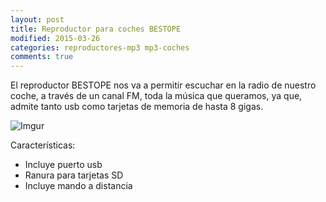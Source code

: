 ```yaml
---
layout: post
title: Reproductor para coches BESTOPE
modified: 2015-03-26
categories: reproductores-mp3 mp3-coches
comments: true
---
```

El reproductor BESTOPE nos va a permitir escuchar en la radio de nuestro coche, a través de un canal FM, toda la música que queramos, ya que, admite tanto usb como tarjetas de memoria de hasta 8 gigas.

![Imgur](http://i.imgur.com/GSgpYzY.jpg?1 "reproductor para coche")

Características:

 - Incluye puerto usb
 - Ranura para tarjetas SD
 - Incluye mando a distancia

